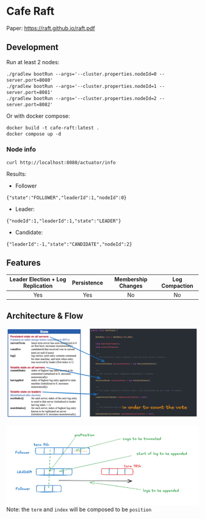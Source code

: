 # Cafe Raft

Paper: https://raft.github.io/raft.pdf

## Development

Run at least 2 nodes:
```shell
./gradlew bootRun --args='--cluster.properties.nodeId=0 --server.port=8080'
./gradlew bootRun --args='--cluster.properties.nodeId=1 --server.port=8081'
./gradlew bootRun --args='--cluster.properties.nodeId=2 --server.port=8082'
```

Or with docker compose:
```shell
docker build -t cafe-raft:latest .
docker compose up -d
```

### Node info

```shell
curl http://localhost:8080/actuator/info
```

Results:
- Follower
```shell
{"state":"FOLLOWER","leaderId":1,"nodeId":0}
```

- Leader:
```shell
{"nodeId":1,"leaderId":1,"state":"LEADER"}
```

- Candidate:
```shell
{"leaderId":-1,"state":"CANDIDATE","nodeId":2}
```

## Features

| Leader Election + Log Replication | Persistence | Membership Changes | Log Compaction |
|:---------------------------------:|:-----------:|:------------------:|:--------------:|
| Yes                               | Yes         | No                 | No             |

## Architecture & Flow

![state-mapping.png](docs/state-mapping.png)

![append-entries.png](docs/append-entries.png)
Note: the `term` and `index` will be composed to be `position`
